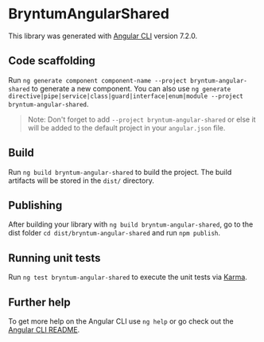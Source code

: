 # BryntumAngularShared

This library was generated with [Angular CLI](https://github.com/angular/angular-cli) version 7.2.0.

## Code scaffolding

Run `ng generate component component-name --project bryntum-angular-shared` to generate a new component. You can also use `ng generate directive|pipe|service|class|guard|interface|enum|module --project bryntum-angular-shared`.
> Note: Don't forget to add `--project bryntum-angular-shared` or else it will be added to the default project in your `angular.json` file. 

## Build

Run `ng build bryntum-angular-shared` to build the project. The build artifacts will be stored in the `dist/` directory.

## Publishing

After building your library with `ng build bryntum-angular-shared`, go to the dist folder `cd dist/bryntum-angular-shared` and run `npm publish`.

## Running unit tests

Run `ng test bryntum-angular-shared` to execute the unit tests via [Karma](https://karma-runner.github.io).

## Further help

To get more help on the Angular CLI use `ng help` or go check out the [Angular CLI README](https://github.com/angular/angular-cli/blob/master/README.md).
